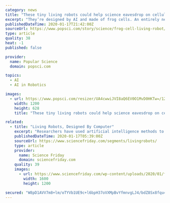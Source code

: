 ```yaml
---
category: news
title: "These tiny living robots could help science eavesdrop on cellular gossip"
excerpt: "They’re designed by AI and made of frog cells. An entirely new being is swimming into the annals of science—a living robot designed by artificial intelligence. In a paper published earlier this week, computer scientists from the University of Vermont and biophysicists at Tufts University describe using AI to design a totally new organism ..."
publishedDateTime: 2020-01-17T21:42:00Z
sourceUrl: https://www.popsci.com/story/science/frog-cell-living-robot/
type: article
quality: 38
heat: -1
published: false

provider:
  name: Popular Science
  domain: popsci.com

topics:
  - AI
  - AI in Robotics

images:
  - url: https://www.popsci.com/resizer/UA4cwwiJVI8aQ6EV0O1MvD0HKTw=/1200x628/smart/arc-anglerfish-arc2-prod-bonnier.s3.amazonaws.com/public/2UEZBP6WTVFPVGNAC376SDURWQ.jpg
    width: 1200
    height: 628
    title: "These tiny living robots could help science eavesdrop on cellular gossip"

related:
  - title: "Living Robots, Designed By Computer"
    excerpt: "Researchers have used artificial intelligence methods to design ‘living robots,’ made from two types of frog cells. The ‘xenobots,’ named for the Xenopus genus of frogs, can A 3D organism designed by an evolutionary algorithm and built out of living cells. Credit: Douglas Blackiston move, push objects, and potentially carry materials ..."
    publishedDateTime: 2020-01-17T05:39:00Z
    sourceUrl: https://www.sciencefriday.com/segments/livingrobots/
    type: article
    provider:
      name: Science Friday
      domain: sciencefriday.com
    quality: 39
    images:
      - url: https://www.sciencefriday.com/wp-content/uploads/2020/01/frogbot-min.jpg
        width: 1600
        height: 1200

secured: "W8pD1AVV7m8+lm/oTYVb1UE9c+l6bpH37oVXMpBvYfmnvgLJ4/bdZ8Sx8fqu4ecX6Hy1Xi7I8wvKH7waIog1qL4qbnkrNix+SEn5vmgSCffXR3snkUGJGS6nYSJswVeQD/MJjcShDRrOVA3m7BGJVlAEXnJgjQS1FxBnkmhMdn7OdjVt/1p1GmvbgDyRpxJD4R7j/Jobsr/Qf2itihDLaOEgQiPUYKPQL0P1JW8DVzbqP4SXTs0F0CEM0WAlMPgXsP1elIoZnU8W9MW4V0iqhnKI8BT34J5ds/Ind5dKWGA=;WxnD/POv67MoSZeysS/Klg=="
---
```


